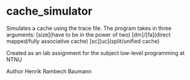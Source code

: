 # cache_simulator

Simulates a cache using the trace file. The program takes in three arguments:
[size](have to be in the power of two) [dm]/[fa](direct mapped/fully associative cache) [sc][uc](split/unified cache)

Created as an lab assignment for the subject low-level programming at NTNU

Author Henrik Rambech Baumann
